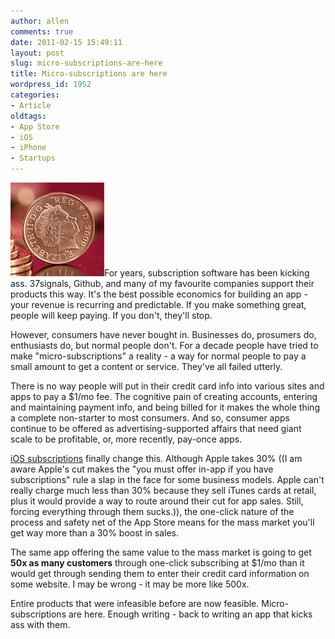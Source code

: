 ```yaml
---
author: allen
comments: true
date: 2011-02-15 15:49:11
layout: post
slug: micro-subscriptions-are-here
title: Micro-subscriptions are here
wordpress_id: 1952
categories:
- Article
oldtags:
- App Store
- iOS
- iPhone
- Startups
---
```


![](/images/wp-uploads/2011/02/micro.png)For years, subscription software has been kicking ass. 37signals, Github, and many of my favourite companies support their products this way. It's the best possible economics for building an app - your revenue is recurring and predictable. If you make something great, people will keep paying. If you don't, they'll stop.

However, consumers have never bought in. Businesses do, prosumers do, enthusiasts do, but normal people don't. For a decade people have tried to make "micro-subscriptions" a reality - a way for normal people to pay a small amount to get a content or service. They've all failed utterly.

There is no way people will put in their credit card info into various sites and apps to pay a $1/mo fee. The cognitive pain of creating accounts, entering and maintaining payment info, and being billed for it makes the whole thing a complete non-starter to most consumers. And so, consumer apps continue to be offered as advertising-supported affairs that need giant scale to be profitable, or, more recently, pay-once apps.

[iOS subscriptions](http://arstechnica.com/apple/news/2011/02/apples-in-app-subscriptions-if-we-bring-in-subscribers-we-deserve-a-cut.ars) finally change this. Although Apple takes 30% ((I am aware Apple's cut makes the "you must offer in-app if you have subscriptions" rule a slap in the face for some business models. Apple can't really charge much less than 30% because they sell iTunes cards at retail, plus it would provide a way to route around their cut for app sales. Still, forcing everything through them sucks.)), the one-click nature of the process and safety net of the App Store means for the mass market you'll get way more than a 30% boost in sales.

The same app offering the same value to the mass market is going to get **50x as many customers** through one-click subscribing at $1/mo than it would get through sending them to enter their credit card information on some website. I may be wrong - it may be more like 500x.

Entire products that were infeasible before are now feasible. Micro-subscriptions are here. Enough writing - back to writing an app that kicks ass with them.
